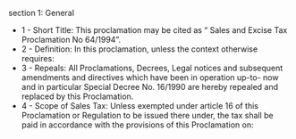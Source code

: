 section 1: General

<ul>
			<li>1 - Short Title: This proclamation may be cited as “ Sales and Excise Tax Proclamation No
64&#x2F;1994”.<ul>
			</ul></li>			<li>2 - Definition: In this proclamation, unless the context otherwise requires: <ul>
			</ul></li>			<li>3 - Repeals: All Proclamations, Decrees, Legal notices and subsequent amendments and directives which have been in operation up-to- now and in particular Special Decree No. 16&#x2F;1990 are hereby repealed and replaced by this Proclamation. <ul>
			</ul></li>			<li>4 - Scope of Sales Tax: Unless exempted under article 16 of this Proclamation or Regulation to be issued there under, the tax shall be paid in accordance with the provisions of this Proclamation on: <ul>
			</ul></li></ul>